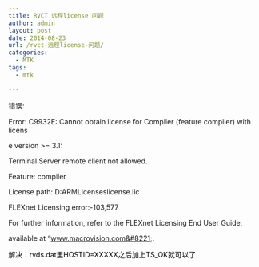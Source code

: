 ```yaml
---
title: RVCT 远程license 问题
author: admin
layout: post
date: 2014-08-23
url: /rvct-远程license-问题/
categories:
  - MTK
tags:
  - mtk

---
```

错误:

Error: C9932E: Cannot obtain license for Compiler (feature compiler) with licens
  
e version >= 3.1:
  
Terminal Server remote client not allowed.
  
Feature: compiler
  
License path: D:ARMLicenseslicense.lic
  
FLEXnet Licensing error:-103,577
  
For further information, refer to the FLEXnet Licensing End User Guide,
  
available at &#8220;www.macrovision.com&#8221;.

解决：<span style="color: #000000;">rvds.dat里HOSTID=XXXXX之后加上TS_OK就可以了</span>